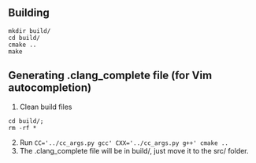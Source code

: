 Building
--------

```
mkdir build/
cd build/
cmake ..
make
```

Generating .clang_complete file (for Vim autocompletion)
--------------------------------------------------------

1. Clean build files
```
cd build/;
rm -rf *
```
2. Run `CC='../cc_args.py gcc' CXX='../cc_args.py g++' cmake ..`
3. The .clang_complete file will be in build/, just move it to the src/ folder.
